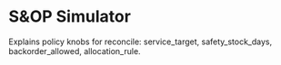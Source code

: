 # S&OP Simulator

Explains policy knobs for reconcile: service_target, safety_stock_days, backorder_allowed, allocation_rule.
